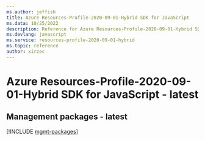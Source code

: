 ```yaml
---
ms.author: jeffish
title: Azure Resources-Profile-2020-09-01-Hybrid SDK for JavaScript
ms.data: 10/25/2022
description: Reference for Azure Resources-Profile-2020-09-01-Hybrid SDK for JavaScript
ms.devlang: javascript
ms.service: resources-profile-2020-09-01-hybrid
ms.topic: reference
author: xirzec
---
```

# Azure Resources-Profile-2020-09-01-Hybrid SDK for JavaScript - latest

## Management packages - latest
[!INCLUDE [mgmt-packages](resources-profile-2020-09-01-hybrid-mgmt-index.md)]